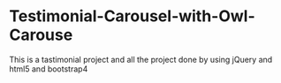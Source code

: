 # Testimonial-Carousel-with-Owl-Carouse
 This is a tastimonial project and all the project done by using jQuery and html5 and bootstrap4
